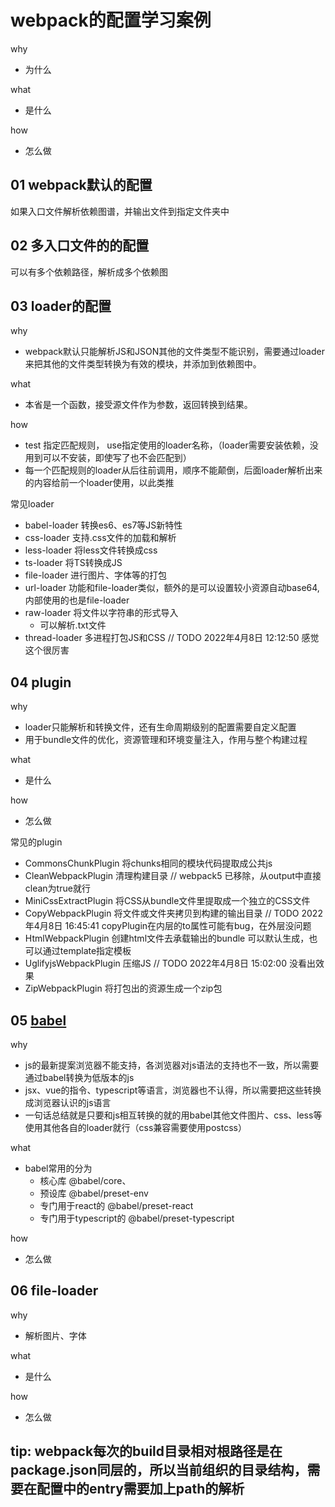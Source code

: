# webpack的配置学习案例

why

- 为什么

what

- 是什么

how

- 怎么做

## 01 webpack默认的配置

如果入口文件解析依赖图谱，并输出文件到指定文件夹中

## 02 多入口文件的的配置

可以有多个依赖路径，解析成多个依赖图

## 03 loader的配置

why

- webpack默认只能解析JS和JSON其他的文件类型不能识别，需要通过loader来把其他的文件类型转换为有效的模块，并添加到依赖图中。

what

- 本省是一个函数，接受源文件作为参数，返回转换到结果。

how

- test 指定匹配规则， use指定使用的loader名称，（loader需要安装依赖，没用到可以不安装，即使写了也不会匹配到）
- 每一个匹配规则的loader从后往前调用，顺序不能颠倒，后面loader解析出来的内容给前一个loader使用，以此类推

常见loader

- babel-loader 转换es6、es7等JS新特性
- css-loader 支持.css文件的加载和解析
- less-loader 将less文件转换成css
- ts-loader 将TS转换成JS
- file-loader 进行图片、字体等的打包
- url-loader 功能和file-loader类似，额外的是可以设置较小资源自动base64,内部使用的也是file-loader
- raw-loader 将文件以字符串的形式导入  
  - 可以解析.txt文件
- thread-loader 多进程打包JS和CSS // TODO 2022年4月8日 12:12:50 感觉这个很厉害

## 04 plugin

why

- loader只能解析和转换文件，还有生命周期级别的配置需要自定义配置
- 用于bundle文件的优化，资源管理和环境变量注入，作用与整个构建过程

what

- 是什么

how

- 怎么做

常见的plugin

- CommonsChunkPlugin 将chunks相同的模块代码提取成公共js
- CleanWebpackPlugin  清理构建目录 // webpack5 已移除，从output中直接clean为true就行
- MiniCssExtractPlugin  将CSS从bundle文件里提取成一个独立的CSS文件
- CopyWebpackPlugin 将文件或文件夹拷贝到构建的输出目录  // TODO 2022年4月8日 16:45:41 copyPlugin在内层的to属性可能有bug，在外层没问题
- HtmlWebpackPlugin 创建html文件去承载输出的bundle 可以默认生成，也可以通过template指定模板
- UglifyjsWebpackPlugin 压缩JS // TODO 2022年4月8日 15:02:00 没看出效果
- ZipWebpackPlugin 将打包出的资源生成一个zip包

## 05 [babel](https://www.babeljs.cn/docs/)

why

- js的最新提案浏览器不能支持，各浏览器对js语法的支持也不一致，所以需要通过babel转换为低版本的js
- jsx、vue的指令、typescript等语言，浏览器也不认得，所以需要把这些转换成浏览器认识的js语言
- 一句话总结就是只要和js相互转换的就的用babel其他文件图片、css、less等使用其他各自的loader就行（css兼容需要使用postcss）

what

- babel常用的分为
  - 核心库 @babel/core、
  - 预设库 @babel/preset-env
  - 专门用于react的 @babel/preset-react
  - 专门用于typescript的 @babel/preset-typescript

how

- 怎么做

## 06 file-loader

why

- 解析图片、字体

what

- 是什么

how

- 怎么做

## tip: webpack每次的build目录相对根路径是在package.json同层的，所以当前组织的目录结构，需要在配置中的entry需要加上path的解析
